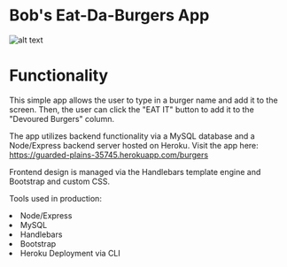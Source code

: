 # Bob's Eat-Da-Burgers App

![alt text](https://github.com/codycovington/bobs-burgers-app/blob/master/app_screenshot.png)

# Functionality

This simple app allows the user to type in a burger name and add it to the screen. Then, the user can click the "EAT IT" button to add it to the "Devoured Burgers" column.

The app utilizes backend functionality via a MySQL database and a Node/Express backend server hosted on Heroku.
Visit the app here: https://guarded-plains-35745.herokuapp.com/burgers

Frontend design is managed via the Handlebars template engine and Bootstrap and custom CSS.

Tools used in production:
<li>Node/Express</li>
<li>MySQL</li>
<li>Handlebars</li>
<li>Bootstrap</li>
<li>Heroku Deployment via CLI </li>






